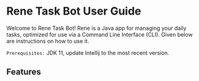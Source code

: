 # Rene Task Bot User Guide

Welcome to Rene Task Bot!
Rene is a Java app for managing your daily tasks, optimized for use via a Command Line Interface (CLI). Given below are instructions on how to use it.

`Prerequisites:` JDK 11, update Intellij to the most recent version.

## Features
